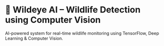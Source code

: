 # 🦉 Wildeye AI – Wildlife Detection using Computer Vision
AI-powered system for real-time wildlife monitoring using TensorFlow, Deep Learning & Computer Vision.
